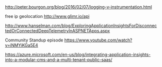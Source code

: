 
http://peter.bourgon.org/blog/2016/02/07/logging-v-instrumentation.html

free ip geolocation
http://www.glimr.io/api

http://www.hanselman.com/blog/ExploringApplicationInsightsForDisconnectedOrConnectedDeepTelemetryInASPNETApps.aspx

Community Standup episode
https://www.youtube.com/watch?v=iNMYiKGa5E4

https://azure.microsoft.com/en-us/blog/integrating-application-insights-into-a-modular-cms-and-a-multi-tenant-public-saas/
